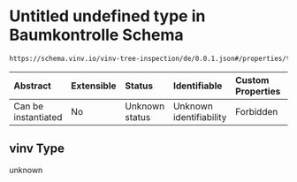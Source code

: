 # Untitled undefined type in Baumkontrolle Schema

```txt
https://schema.vinv.io/vinv-tree-inspection/de/0.0.1.json#/properties/tree/properties/trunk/properties/dimensions/items/properties/diameter/vinv
```



| Abstract            | Extensible | Status         | Identifiable            | Custom Properties | Additional Properties | Access Restrictions | Defined In                                                                                                                 |
| :------------------ | :--------- | :------------- | :---------------------- | :---------------- | :-------------------- | :------------------ | :------------------------------------------------------------------------------------------------------------------------- |
| Can be instantiated | No         | Unknown status | Unknown identifiability | Forbidden         | Allowed               | none                | [dereferenced.doc.json\*](../../../../../../vinv-schemas/vinv-tree/out/0.0.1/dereferenced.doc.json "open original schema") |

## vinv Type

unknown
